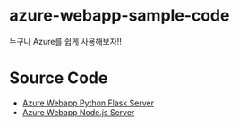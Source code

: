 # azure-webapp-sample-code

누구나 Azure를 쉽게 사용해보자!!

# Source Code
* [Azure Webapp Python Flask Server](https://github.com/Azure-For-Beginner/azure-webapp-sample-code/tree/python)
* [Azure Webapp Node.js Server](https://github.com/Azure-For-Beginner/azure-webapp-sample-code/tree/node.js)